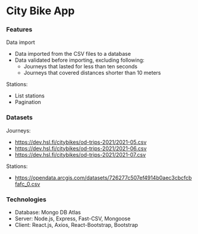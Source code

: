 # City Bike App

### Features

Data import
* Data imported from the CSV files to a database
* Data validated before importing, excluding following:
  * Journeys that lasted for less than ten seconds
  * Journeys that covered distances shorter than 10 meters

Stations:
* List stations
* Pagination


### Datasets
Journeys: 
* https://dev.hsl.fi/citybikes/od-trips-2021/2021-05.csv
* https://dev.hsl.fi/citybikes/od-trips-2021/2021-06.csv
* https://dev.hsl.fi/citybikes/od-trips-2021/2021-07.csv

Stations:
* https://opendata.arcgis.com/datasets/726277c507ef4914b0aec3cbcfcbfafc_0.csv

### Technologies
* Database: Mongo DB Atlas
* Server: Node.js, Express, Fast-CSV, Mongoose
* Client: React.js, Axios, React-Bootstrap, Bootstrap
